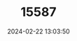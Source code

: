 ---
title: "15587"
category: "Oreoryzomys balneator"
draft: false
date: 2024-02-22 13:03:50
languages:
  English: ["Peruvian Rice Rat"]
---